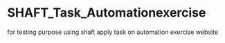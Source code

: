 # SHAFT_Task_Automationexercise
for testing purpose using shaft apply task on automation exercise website
